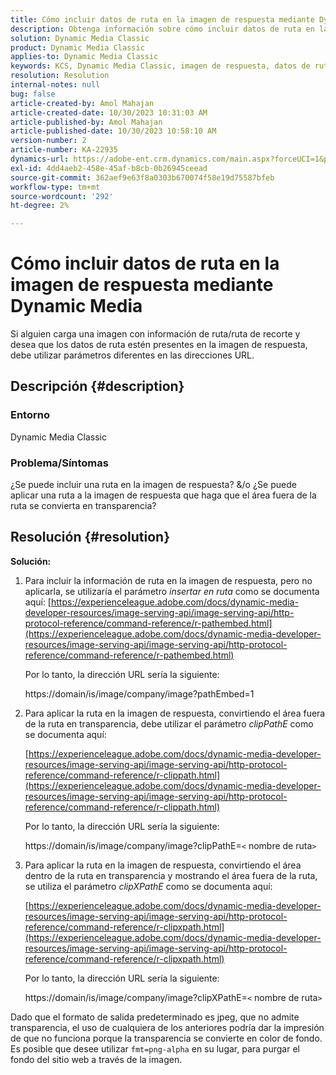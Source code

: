 ```yaml
---
title: Cómo incluir datos de ruta en la imagen de respuesta mediante Dynamic Media
description: Obtenga información sobre cómo incluir datos de ruta en la imagen de respuesta mediante Dynamic Media. Utilice diferentes parámetros según sus necesidades.
solution: Dynamic Media Classic
product: Dynamic Media Classic
applies-to: Dynamic Media Classic
keywords: KCS, Dynamic Media Classic, imagen de respuesta, datos de ruta, Pathembed, clipPathE
resolution: Resolution
internal-notes: null
bug: false
article-created-by: Amol Mahajan
article-created-date: 10/30/2023 10:31:03 AM
article-published-by: Amol Mahajan
article-published-date: 10/30/2023 10:58:10 AM
version-number: 2
article-number: KA-22935
dynamics-url: https://adobe-ent.crm.dynamics.com/main.aspx?forceUCI=1&pagetype=entityrecord&etn=knowledgearticle&id=bf3a8068-0f77-ee11-8179-6045bd006149
exl-id: 4dd4aeb2-458e-45af-b8cb-0b26945ceead
source-git-commit: 362aef9e63f8a0303b670074f58e19d75587bfeb
workflow-type: tm+mt
source-wordcount: '292'
ht-degree: 2%

---
```


# Cómo incluir datos de ruta en la imagen de respuesta mediante Dynamic Media


Si alguien carga una imagen con información de ruta/ruta de recorte y desea que los datos de ruta estén presentes en la imagen de respuesta, debe utilizar parámetros diferentes en las direcciones URL.

## Descripción {#description}


### <b>Entorno</b>

Dynamic Media Classic



### <b>Problema/Síntomas</b>

¿Se puede incluir una ruta en la imagen de respuesta?
&amp;/o ¿Se puede aplicar una ruta a la imagen de respuesta que haga que el área fuera de la ruta se convierta en transparencia?


## Resolución {#resolution}

<b>Solución:</b>
1. Para incluir la información de ruta en la imagen de respuesta, pero no aplicarla, se utilizaría el parámetro *insertar en ruta* como se documenta aquí:
   [https://experienceleague.adobe.com/docs/dynamic-media-developer-resources/image-serving-api/image-serving-api/http-protocol-reference/command-reference/r-pathembed.html](https://experienceleague.adobe.com/docs/dynamic-media-developer-resources/image-serving-api/image-serving-api/http-protocol-reference/command-reference/r-pathembed.html)


   Por lo tanto, la dirección URL sería la siguiente:

   https://domain/is/image/company/image?pathEmbed=1
2. Para aplicar la ruta en la imagen de respuesta, convirtiendo el área fuera de la ruta en transparencia, debe utilizar el parámetro *clipPathE* como se documenta aquí:

   [https://experienceleague.adobe.com/docs/dynamic-media-developer-resources/image-serving-api/image-serving-api/http-protocol-reference/command-reference/r-clippath.html](https://experienceleague.adobe.com/docs/dynamic-media-developer-resources/image-serving-api/image-serving-api/http-protocol-reference/command-reference/r-clippath.html)


   Por lo tanto, la dirección URL sería la siguiente:


   https://domain/is/image/company/image?clipPathE=`<` nombre de ruta`>`
3. Para aplicar la ruta en la imagen de respuesta, convirtiendo el área dentro de la ruta en transparencia y mostrando el área fuera de la ruta, se utiliza el parámetro *clipXPathE* como se documenta aquí:

   [https://experienceleague.adobe.com/docs/dynamic-media-developer-resources/image-serving-api/image-serving-api/http-protocol-reference/command-reference/r-clipxpath.html](https://experienceleague.adobe.com/docs/dynamic-media-developer-resources/image-serving-api/image-serving-api/http-protocol-reference/command-reference/r-clipxpath.html)


   Por lo tanto, la dirección URL sería la siguiente:


   https://domain/is/image/company/image?clipXPathE=`<` nombre de ruta`>`


Dado que el formato de salida predeterminado es jpeg, que no admite transparencia, el uso de cualquiera de los anteriores podría dar la impresión de que no funciona porque la transparencia se convierte en color de fondo. Es posible que desee utilizar `fmt=png-alpha` en su lugar, para purgar el fondo del sitio web a través de la imagen.
